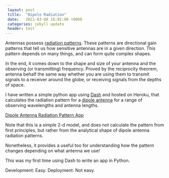 ```yaml
---
 layout: post
 title:  "Dipole Radiation"
 date:   2021-03-08 18:02:00 +0000
 categories: jekyll update
 header: test
---
```


Antennas possess [radiation patterns](https://en.wikipedia.org/wiki/Radiation_pattern). These patterns are directional gain patterns that tell us how sensitive antennas are in a given direction. This pattern depends on many things, and can form quite complex shapes.

In the end, it comes down to the shape and size of your antenna and the observing (or transmitting) frequency. Proved by the reciprocity theorem, antenna behalf the same way whether you are using them to transmit signals to a receiver around the globe, or receiving signals from the depths of space.

I have written a simple python app using [Dash](https://plotly.com/dash/) and hosted on Heroku, that calculates the radiation pattern for a [dipole antenna](https://en.wikipedia.org/wiki/Dipole_antenna) for a range of observing wavelengths and antenna lengths. 

[Dipole Antenna Radiation Pattern App](http://rad-pattern.herokuapp.com/)

Note that this is a simple 2-d model, and does not calculate the pattern from first principles, but rather from the analytical shape of dipole antenna radiation patterns. 

Nonetheless, it provides a useful too for understanding how the pattern changes depending on what antenna we use!

This was my first time using Dash to write an app in Python. 


Development: Easy. Deployment: Not easy. 
